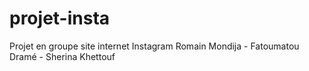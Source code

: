 # projet-insta
Projet en groupe site internet Instagram
Romain Mondija - 
Fatoumatou Dramé - 
Sherina Khettouf
